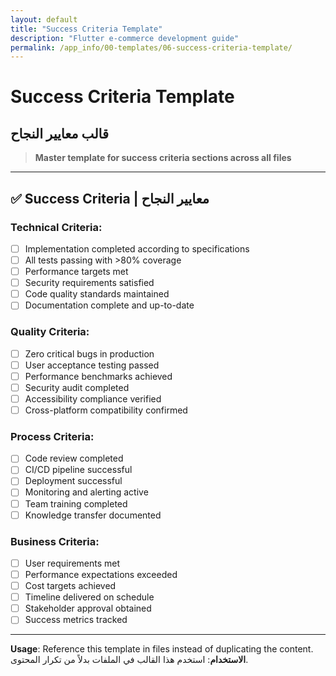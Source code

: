 ```yaml
---
layout: default
title: "Success Criteria Template"
description: "Flutter e-commerce development guide"
permalink: /app_info/00-templates/06-success-criteria-template/
---
```


# Success Criteria Template
## قالب معايير النجاح

> **Master template for success criteria sections across all files**

---

## ✅ **Success Criteria | معايير النجاح**

### **Technical Criteria:**
- [ ] Implementation completed according to specifications
- [ ] All tests passing with >80% coverage
- [ ] Performance targets met
- [ ] Security requirements satisfied
- [ ] Code quality standards maintained
- [ ] Documentation complete and up-to-date

### **Quality Criteria:**
- [ ] Zero critical bugs in production
- [ ] User acceptance testing passed
- [ ] Performance benchmarks achieved
- [ ] Security audit completed
- [ ] Accessibility compliance verified
- [ ] Cross-platform compatibility confirmed

### **Process Criteria:**
- [ ] Code review completed
- [ ] CI/CD pipeline successful
- [ ] Deployment successful
- [ ] Monitoring and alerting active
- [ ] Team training completed
- [ ] Knowledge transfer documented

### **Business Criteria:**
- [ ] User requirements met
- [ ] Performance expectations exceeded
- [ ] Cost targets achieved
- [ ] Timeline delivered on schedule
- [ ] Stakeholder approval obtained
- [ ] Success metrics tracked

---

**Usage**: Reference this template in files instead of duplicating the content.
**الاستخدام**: استخدم هذا القالب في الملفات بدلاً من تكرار المحتوى.
